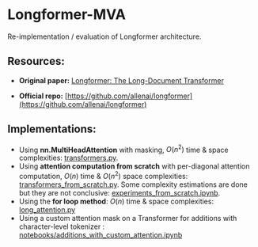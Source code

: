 # Longformer-MVA

Re-implementation / evaluation of Longformer architecture.

## Resources:

- **Original paper:** [Longformer: The Long-Document Transformer](https://arxiv.org/abs/2004.05150)

- **Official repo:** [https://github.com/allenai/longformer](https://github.com/allenai/longformer)


## Implementations:

- Using **nn.MultiHeadAttention** with masking, $O(n^2)$ time & space complexities: [transformers.py](transformers.py).
- Using **attention computation from scratch** with per-diagonal attention computation, $O(n)$ time & $O(n^2)$ space complexities: [transformers_from_scratch.py](transformers_from_scratch.py). Some complexity estimations are done but they are not conclusive: [experiments_from_scratch.ipynb](experiments_from_scratch.ipynb).
- Using the **for loop method**: $O(n)$ time & space complexities: [long_attention.py](long_attention.py)
- Using a custom attention mask on a Transformer for additions with character-level tokenizer : [notebooks/additions_with_custom_attention.ipynb](notebooks/additions_with_custom_attention.ipynb)
